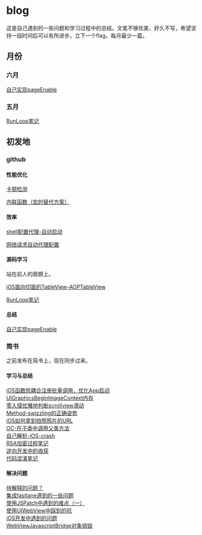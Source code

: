 # blog
这是自己遇到的一些问题和学习过程中的总结。文笔不够优美，好久不写，希望坚持一段时间后可以有所进步。立下一个flag，每月最少一篇。

## 月份
### 六月
[自己实现pageEnable](Github/好玩的/自己实现pageEnable.md)

### 五月
[RunLoop笔记](Github/源码/RunLoop笔记.md)

## 初发地

### github
#### 性能优化
[卡顿检测](Github/性能/卡顿检测.md)

[内联函数（宏的替代方案）](Github/内联函数md)

#### 效率
[shell配置代理-自动启动](Github/效率/shell配置代理-自动启动.md)  

[网络请求自动代理配置](Github/效率/网络请求自动代理配置.md)

#### 源码学习
站在前人的肩膀上。

[iOS面向切面的TableView-AOPTableView](Github/源码/iOS面向切面的TableView-AOPTableView.md) 

[RunLoop笔记](Github/源码/RunLoop笔记.md)
#### 总结

[自己实现pageEnable](Github/好玩的/自己实现pageEnable.md)



### 简书

之前发布在简书上，现在同步过来。  

#### 学习与总结
[iOS函数低耦合注册批量调用，优化App启动](简书/iOS函数低耦合注册批量调用，优化App启动.md)  
[UIGraphicsBeginImageContext内存](简书/UIGraphicsBeginImageContext内存.md)  
[零入侵优雅地判断scrollview滑动](简书/零入侵优雅地判断scrollview滑动.md)  
[Method-swizzling的正确姿势](简书/Method-swizzling的正确姿势.md)  
[iOS如何拿到拍照照片的URL](https://www.jianshu.com/p/e7fb38e6594f)  
[OC-在子类中调用父类方法](简书/OC-在子类中调用父类方法.md)  
[自己解析-iOS-crash](https://www.jianshu.com/p/5d2338814fc5)   
[RSA加密过程笔记](简书/RSA加密过程笔记.md)   
[逆向开发中的收获](简书/逆向开发中的收获一.md)  
[代码混淆笔记](简书/代码混淆笔记.md)  



#### 解决问题  
[待解释的问题？](简书/待解释的问题？.md)  
[集成fastlane遇到的一些问题](简书/集成fastlane遇到的一些问题.md)    
[使用JSPatch中遇到的难点（一）](简书/使用JSPatch中遇到的难点（一）.md)  
[使用UIWebView中踩到的坑](简书/使用UIWebView中踩到的坑.md)     
[iOS开发中遇到的问题](简书/iOS开发中遇到的问题.md)  
[WebViewJavascriptBridge对象销毁](简书/WebViewJavascriptBridge对象销毁.md)  

